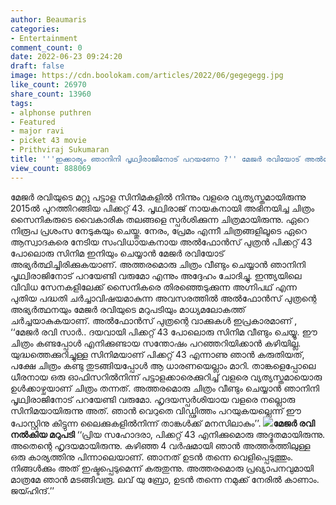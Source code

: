 ```yaml
---
author: Beaumaris
categories:
- Entertainment
comment_count: 0
date: 2022-06-23 09:24:20
draft: false
image: https://cdn.boolokam.com/articles/2022/06/gegegegg.jpg
like_count: 26970
share_count: 13960
tags:
- alphonse puthren
- Featured
- major ravi
- picket 43 movie
- Prithviraj Sukumaran
title: '''ഇക്കാര്യം ഞാനിനി പൃഥ്വിരാജിനോട് പറയണോ ?'' മേജർ രവിയോട് അൽഫോൻസ് പുത്രൻ'
view_count: 888069
---
```


മേജർ രവിയുടെ മറ്റു പട്ടാള സിനിമകളിൽ നിന്നും വളരെ വ്യത്യസ്തമായിരുന്നു 2015ല്‍ പുറത്തിറങ്ങിയ പിക്കറ്റ് 43. പൃഥ്വിരാജ് നായകനായി അഭിനയിച്ച ചിത്രം സൈനികരുടെ വൈകാരിക തലങ്ങളെ സ്പർശിക്കുന്ന ചിത്രമായിരുന്നു. ഏറെ നിരൂപ പ്രശംസ നേടുകയും ചെയ്തു. നേരം, പ്രേമം എന്നീ ചിത്രങ്ങളിലൂടെ ഏറെ ആസ്വാദകരെ നേടിയ സംവിധായകനായ അൽഫോൻസ് പുത്രൻ പിക്കറ്റ് 43 പോലൊരു സിനിമ ഇനിയും ചെയ്യാൻ മേജർ രവിയോട് അഭ്യർത്ഥിച്ചിരിക്കുകയാണ്. അത്തരമൊരു ചിത്രം വീണ്ടും ചെയ്യാൻ ഞാനിനി പൃഥ്വിരാജിനോട് പറയേണ്ടി വരുമോ എന്നും അദ്ദേഹം ചോദിച്ചു. ഇന്ത്യയിലെ വിവിധ സേനകളിലേക്ക് സൈനികരെ തിരഞ്ഞെടുക്കുന്ന അഗ്നിപഥ് എന്ന പുതിയ പദ്ധതി ചർച്ചാവിഷയമാകുന്ന അവസരത്തിൽ അൽഫോൻസ് പുത്രന്റെ അഭ്യർത്ഥനയും മേജർ രവിയുടെ മറുപടിയും മാധ്യമലോകത്ത് ചർച്ചയാകുകയാണ്. അൽഫോൻസ് പുത്രന്റെ വാക്കുകൾ ഇപ്രകാരമാണ് , ‘‘മേജർ രവി സാർ.. ദയവായി പിക്കറ്റ് 43 പോലൊരു സിനിമ വീണ്ടും ചെയ്യൂ. ഈ ചിത്രം കണ്ടപ്പോൾ എനിക്കുണ്ടായ സന്തോഷം പറഞ്ഞറിയിക്കാൻ കഴിയില്ല. യുദ്ധത്തെക്കുറിച്ചുള്ള സിനിമയാണ് പിക്കറ്റ് 43 എന്നാണു ഞാൻ കരുതിയത്, പക്ഷേ ചിത്രം കണ്ടു തുടങ്ങിയപ്പോൾ ആ ധാരണയെല്ലാം മാറി. താങ്കളെപ്പോലെ ധീരനായ ഒരു ഓഫിസറിൽനിന്ന് പട്ടാളക്കാരെക്കുറിച്ച് വളരെ വ്യത്യസ്തമായൊരു ഉൾക്കാഴ്ചയാണ് ചിത്രം തന്നത്. അത്തരമൊരു ചിത്രം വീണ്ടും ചെയ്യാൻ ഞാനിനി പൃഥ്വിരാജിനോട് പറയേണ്ടി വരുമോ. ഹൃദയസ്പർശിയായ വളരെ നല്ലൊരു സിനിമയായിരുന്നു അത്. ഞാൻ വെറുതെ വിഡ്ഢിത്തം പറയുകയല്ലെന്ന് ഈ പോസ്റ്റിനു കിട്ടുന്ന ലൈക്കുകളിൽനിന്ന് താങ്കൾക്ക് മനസിലാകും’’. **![](https://cdn.boolokam.com/articles/2022/06/gegegegg.jpg)മേജർ രവി നൽകിയ മറുപടി** ‘‘പ്രിയ സഹോദരാ, പിക്കറ്റ് 43 എനിക്കുമൊരു അദ്ഭുതമായിരുന്നു. അതെന്റെ ഹൃദയമായിരുന്നു. കഴിഞ്ഞ 4 വർഷമായി ഞാൻ അത്തരത്തിലുള്ള ഒരു കാര്യത്തിനു പിന്നാലെയാണ്. ഞാനത് ഉടൻ തന്നെ വെളിപ്പെടുത്തും. നിങ്ങൾക്കും അത് ഇഷ്ടപ്പെടുമെന്ന് കരുതുന്നു. അത്തരമൊരു പ്രഖ്യാപനവുമായി മാത്രമേ ഞാൻ മടങ്ങിവരൂ. ലവ് യു ബ്രോ, ഉടൻ തന്നെ നമുക്ക് നേരിൽ കാണാം. ജയ്ഹിന്ദ്.’’